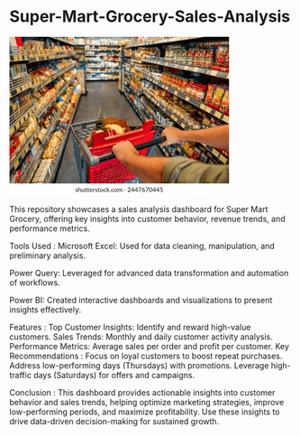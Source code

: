 # Super-Mart-Grocery-Sales-Analysis
![Image Alt](https://raw.githubusercontent.com/AnkitaSarkar-98/Super-Mart-Grocery-Sales-Analysis/refs/heads/main/Shopping%20image.webp)

This repository showcases a sales analysis dashboard for Super Mart Grocery, offering key insights into customer behavior, revenue trends, and performance metrics.

Tools Used :
Microsoft Excel: Used for data cleaning, manipulation, and preliminary analysis.

Power Query: Leveraged for advanced data transformation and automation of workflows.

Power BI: Created interactive dashboards and visualizations to present insights effectively.

 Features :
Top Customer Insights: Identify and reward high-value customers.
Sales Trends: Monthly and daily customer activity analysis.
Performance Metrics: Average sales per order and profit per customer.
 Key Recommendations :
Focus on loyal customers to boost repeat purchases.
Address low-performing days (Thursdays) with promotions.
Leverage high-traffic days (Saturdays) for offers and campaigns.

Conclusion :
This dashboard provides actionable insights into customer behavior and sales trends, helping optimize marketing strategies, improve low-performing periods, and maximize profitability. Use these insights to drive data-driven decision-making for sustained growth.
